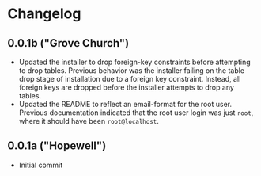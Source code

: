 # Changelog

## 0.0.1b ("Grove Church")

- Updated the installer to drop foreign-key constraints before attempting to drop tables. Previous behavior was the installer failing on the table drop stage of installation due to a foreign key constraint. Instead, all foreign keys are dropped before the installer attempts to drop any tables.
- Updated the README to reflect an email-format for the root user. Previous documentation indicated that the root user login was just `root`, where it should have been `root@localhost`.

## 0.0.1a ("Hopewell")

- Initial commit
